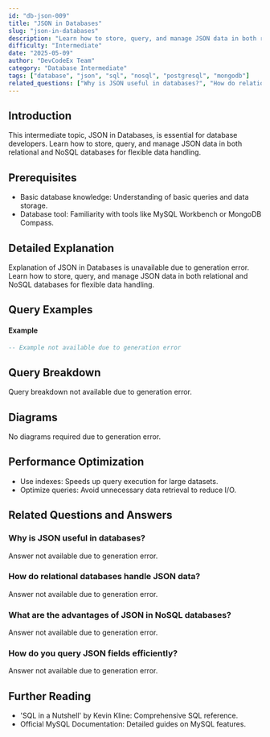 ```yaml
---
id: "db-json-009"
title: "JSON in Databases"
slug: "json-in-databases"
description: "Learn how to store, query, and manage JSON data in both relational and NoSQL databases for flexible data handling."
difficulty: "Intermediate"
date: "2025-05-09"
author: "DevCodeEx Team"
category: "Database Intermediate"
tags: ["database", "json", "sql", "nosql", "postgresql", "mongodb"]
related_questions: ["Why is JSON useful in databases?", "How do relational databases handle JSON data?", "What are the advantages of JSON in NoSQL databases?", "How do you query JSON fields efficiently?"]
---
```


## Introduction

This intermediate topic, JSON in Databases, is essential for database developers. Learn how to store, query, and manage JSON data in both relational and NoSQL databases for flexible data handling.

## Prerequisites

- Basic database knowledge: Understanding of basic queries and data storage.
- Database tool: Familiarity with tools like MySQL Workbench or MongoDB Compass.

## Detailed Explanation

Explanation of JSON in Databases is unavailable due to generation error. Learn how to store, query, and manage JSON data in both relational and NoSQL databases for flexible data handling.

## Query Examples

#### Example
```sql
-- Example not available due to generation error
```

## Query Breakdown

Query breakdown not available due to generation error.

## Diagrams

No diagrams required due to generation error.

## Performance Optimization

- Use indexes: Speeds up query execution for large datasets.
- Optimize queries: Avoid unnecessary data retrieval to reduce I/O.

## Related Questions and Answers

### Why is JSON useful in databases?

Answer not available due to generation error.

### How do relational databases handle JSON data?

Answer not available due to generation error.

### What are the advantages of JSON in NoSQL databases?

Answer not available due to generation error.

### How do you query JSON fields efficiently?

Answer not available due to generation error.

## Further Reading

- 'SQL in a Nutshell' by Kevin Kline: Comprehensive SQL reference.
- Official MySQL Documentation: Detailed guides on MySQL features.